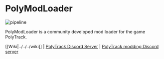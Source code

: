 # PolyModLoader
![pipeline](https://ci.codeberg.org/api/badges/14762/status.svg)

PolyModLoader is a community developed mod loader for the game PolyTrack.

[[Wiki|../../../wiki]] | [PolyTrack Discord Server](https://discord.gg/g5Tr6Ysfh7) | [PolyTrack modding Discord server](https://discord.gg/GfQzuqudCg$0)